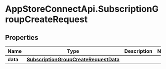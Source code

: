 # AppStoreConnectApi.SubscriptionGroupCreateRequest

## Properties

Name | Type | Description | Notes
------------ | ------------- | ------------- | -------------
**data** | [**SubscriptionGroupCreateRequestData**](SubscriptionGroupCreateRequestData.md) |  | 


